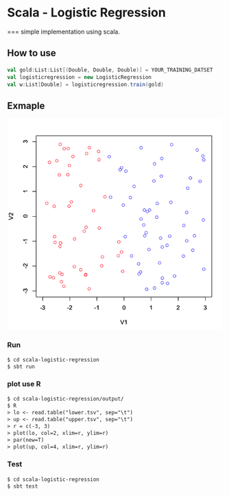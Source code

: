 # Scala - Logistic Regression
===
simple implementation using scala.

## How to use
```scala
val gold:List:List[(Double, Double, Double)] = YOUR_TRAINING_DATSET
val logisticregression = new LogisticRegression
val w:List[Double] = logisticregression.train(gold)
```

## Exmaple
![data](./output/example.png "data")

### Run
```
$ cd scala-logistic-regression
$ sbt run
```

### plot use R
```
$ cd scala-logistic-regression/output/
$ R
> lo <- read.table("lower.tsv", sep="\t")
> up <- read.table("upper.tsv", sep="\t")
> r = c(-3, 3)
> plot(lo, col=2, xlim=r, ylim=r)
> par(new=T)
> plot(up, col=4, xlim=r, ylim=r)
```

### Test
```
$ cd scala-logistic-regression
$ sbt test
```
